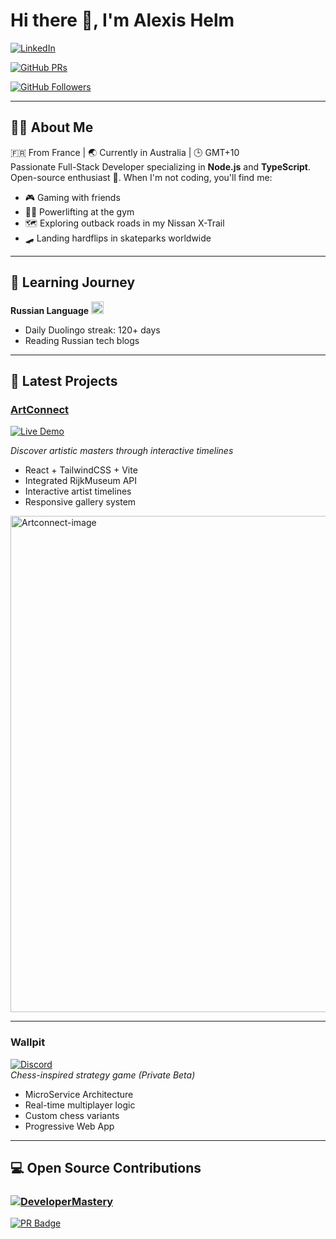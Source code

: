 # Hi there 👋, I'm Alexis Helm

[![LinkedIn](https://img.shields.io/badge/LinkedIn-0077B5?style=for-the-badge&logo=linkedin&logoColor=white)](https://www.linkedin.com/in/alexis-helm/)

[![GitHub PRs](https://img.shields.io/badge/My_PRs-View_All-2CA5E0?style=for-the-badge&logo=github)](https://github.com/pulls?q=is%3Apr+author%3ALydoww+)

[![GitHub Followers](https://img.shields.io/github/followers/Lydoww?style=for-the-badge)](https://github.com/Lydoww)

---

## 🙋‍♂️ About Me  
🇫🇷 From France | 🌏 Currently in Australia | 🕒 GMT+10  
Passionate Full-Stack Developer specializing in **Node.js** and **TypeScript**. Open-source enthusiast 🚀. When I'm not coding, you'll find me:  
- 🎮 Gaming with friends  
- 🏋️‍♂️ Powerlifting at the gym  
- 🗺️ Exploring outback roads in my Nissan X-Trail  
- 🛹 Landing hardflips in skateparks worldwide  

---

## 🌱 Learning Journey  
**Russian Language** <img src="https://flagcdn.com/w20/ru.png" srcset="https://flagcdn.com/w40/ru.png 2x" width="20" alt="Russia">  
- Daily Duolingo streak: 120+ days  
- Reading Russian tech blogs   

---

## 🎨 Latest Projects  

### [ArtConnect](https://github.com/Lydoww/ArtConnect-Explore-the-World-Through-Artists)  
[![Live Demo](https://img.shields.io/badge/🚀_Live_Demo-8A2BE2?style=for-the-badge)](https://art-connect-explore-artists.vercel.app/)  

*Discover artistic masters through interactive timelines*  
- React + TailwindCSS + Vite  
- Integrated RijkMuseum API  
- Interactive artist timelines  
- Responsive gallery system  

<img width="1879" height="794" alt="Artconnect-image" src="https://github.com/user-attachments/assets/b7827232-340b-41ee-8e2e-9e6fe924f21e" />

---

### Wallpit  
[![Discord](https://img.shields.io/badge/Join_our_Discord-5865F2?style=for-the-badge&logo=discord&logoColor=white)](https://discord.gg/qvXmRQQq)  
*Chess-inspired strategy game (Private Beta)*  
- MicroService Architecture  
- Real-time multiplayer logic  
- Custom chess variants  
- Progressive Web App  

---

## 💻 Open Source Contributions  
### [![DeveloperMastery](https://img.shields.io/badge/DeveloperMastery-Organization-2CA5E0?style=for-the-badge&logo=github&logoColor=white)](https://github.com/DeveloperMastery)  
[![PR Badge](https://img.shields.io/badge/View_My_Contributions-2CA5E0?style=for-the-badge&logo=git)](https://github.com/pulls?q=is%3Apr+author%3ALydoww+org%3ADeveloperMastery)  
